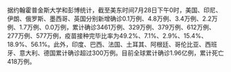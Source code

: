 据约翰霍普金斯大学和彭博统计，截至美东时间7月28日下午0时，美国、印尼、伊朗、俄罗斯、墨西哥、英国分别新增确诊0.1万例、4.8万例、3.4万例、2.2万例、1.7万例、0.0万例，累计确诊3461万例、329万例、379万例、612万例、277万例、577万例，疫苗接种完毕比率为49.2%、7.1%、2.9%、15.4%、18.9%、56.1%。此外，印度、巴西、法国、土耳其、阿根廷、哥伦比亚、西班牙、意大利、德国累计确诊超过300万例。目前全球累计确诊1.96亿例，累计死亡418万例。